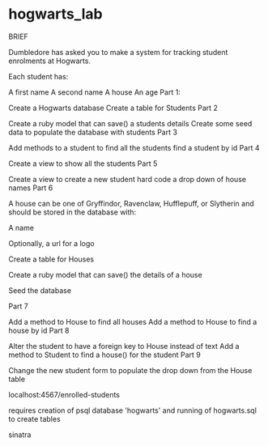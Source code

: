 # hogwarts_lab

BRIEF


Dumbledore has asked you to make a system for tracking student enrolments at Hogwarts.

Each student has:

A first name
A second name
A house
An age
Part 1:

Create a Hogwarts database
Create a table for Students
Part 2

Create a ruby model that can save() a students details
Create some seed data to populate the database with students
Part 3

Add methods to a student to
find all the students
find a student by id
Part 4

Create a view to show all the students
Part 5

Create a view to create a new student
hard code a drop down of house names
Part 6

A house can be one of Gryffindor, Ravenclaw, Hufflepuff, or Slytherin and should be stored in the database with:

A name

Optionally, a url for a logo

Create a table for Houses

Create a ruby model that can save() the details of a house

Seed the database

Part 7

Add a method to House to find all houses
Add a method to House to find a house by id
Part 8

Alter the student to have a foreign key to House instead of text
Add a method to Student to find a house() for the student
Part 9

Change the new student form to populate the drop down from the House table

localhost:4567/enrolled-students

requires creation of psql database 'hogwarts' and running of hogwarts.sql to create tables

sinatra 
